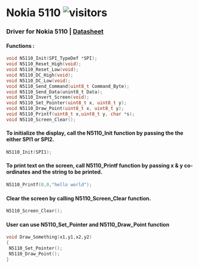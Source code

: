 # Nokia 5110   ![visitors](https://visitor-badge.glitch.me/badge?page_id=nokia_5110.visitor-badge)

### Driver for Nokia 5110         |         [Datasheet](https://www.sparkfun.com/datasheets/LCD/Monochrome/Nokia5110.pdf)


#### Functions :
```C
void N5110_Init(SPI_TypeDef *SPI);
void N5110_Reset_High(void);
void N5110_Reset_Low(void);
void N5110_DC_High(void);
void N5110_DC_Low(void);
void N5110_Send_Command(uint8_t Command_Byte);
void N5110_Send_Data(unint8_t Data);
void N5110_Invert_Screen(void);
void N5110_Set_Pointer(uint8_t x, uint8_t y);
void N5110_Draw_Point(uint8_t x, uint8_t y);
void N5110_Printf(uint8_t x,uint8_t y, char *s);
void N5110_Screen_Clear();
```

#### To initialize the display, call the N5110_Init function by passing the the either SPI1 or SPI2.
```C
N5110_Init(SPI1);
```

#### To print text on the screen, call N5110_Printf function by passing x & y co-ordinates and the string to be printed.

```C
N5110_Printf(0,0,"hello world");
```

#### Clear the screen by calling N5110_Screen_Clear function.
```C
N5110_Screen_Clear();
```

#### User can use N5110_Set_Pointer and N5110_Draw_Point function 
```C
void Draw_Something(x1,y1,x2,y2)
{
 N5110_Set_Pointer();
 N5110_Draw_Point();
}
```

